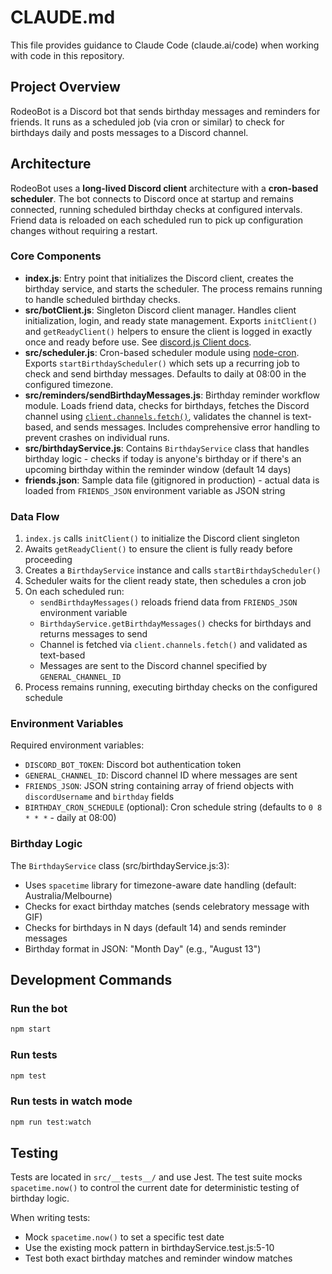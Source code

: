 # CLAUDE.md

This file provides guidance to Claude Code (claude.ai/code) when working with code in this repository.

## Project Overview

RodeoBot is a Discord bot that sends birthday messages and reminders for friends. It runs as a scheduled job (via cron or similar) to check for birthdays daily and posts messages to a Discord channel.

## Architecture

RodeoBot uses a **long-lived Discord client** architecture with a **cron-based scheduler**. The bot connects to Discord once at startup and remains connected, running scheduled birthday checks at configured intervals. Friend data is reloaded on each scheduled run to pick up configuration changes without requiring a restart.

### Core Components

- **index.js**: Entry point that initializes the Discord client, creates the birthday service, and starts the scheduler. The process remains running to handle scheduled birthday checks.
- **src/botClient.js**: Singleton Discord client manager. Handles client initialization, login, and ready state management. Exports `initClient()` and `getReadyClient()` helpers to ensure the client is logged in exactly once and ready before use. See [discord.js Client docs](https://discord.js.org/#/docs/discord.js/main/class/Client).
- **src/scheduler.js**: Cron-based scheduler module using [node-cron](https://github.com/kelektiv/node-cron). Exports `startBirthdayScheduler()` which sets up a recurring job to check and send birthday messages. Defaults to daily at 08:00 in the configured timezone.
- **src/reminders/sendBirthdayMessages.js**: Birthday reminder workflow module. Loads friend data, checks for birthdays, fetches the Discord channel using [`client.channels.fetch()`](https://discord.js.org/#/docs/discord.js/main/class/ChannelManager?scrollTo=fetch), validates the channel is text-based, and sends messages. Includes comprehensive error handling to prevent crashes on individual runs.
- **src/birthdayService.js**: Contains `BirthdayService` class that handles birthday logic - checks if today is anyone's birthday or if there's an upcoming birthday within the reminder window (default 14 days)
- **friends.json**: Sample data file (gitignored in production) - actual data is loaded from `FRIENDS_JSON` environment variable as JSON string

### Data Flow

1. `index.js` calls `initClient()` to initialize the Discord client singleton
2. Awaits `getReadyClient()` to ensure the client is fully ready before proceeding
3. Creates a `BirthdayService` instance and calls `startBirthdayScheduler()`
4. Scheduler waits for the client ready state, then schedules a cron job
5. On each scheduled run:
   - `sendBirthdayMessages()` reloads friend data from `FRIENDS_JSON` environment variable
   - `BirthdayService.getBirthdayMessages()` checks for birthdays and returns messages to send
   - Channel is fetched via `client.channels.fetch()` and validated as text-based
   - Messages are sent to the Discord channel specified by `GENERAL_CHANNEL_ID`
6. Process remains running, executing birthday checks on the configured schedule

### Environment Variables

Required environment variables:
- `DISCORD_BOT_TOKEN`: Discord bot authentication token
- `GENERAL_CHANNEL_ID`: Discord channel ID where messages are sent
- `FRIENDS_JSON`: JSON string containing array of friend objects with `discordUsername` and `birthday` fields
- `BIRTHDAY_CRON_SCHEDULE` (optional): Cron schedule string (defaults to `0 8 * * *` - daily at 08:00)

### Birthday Logic

The `BirthdayService` class (src/birthdayService.js:3):
- Uses `spacetime` library for timezone-aware date handling (default: Australia/Melbourne)
- Checks for exact birthday matches (sends celebratory message with GIF)
- Checks for birthdays in N days (default 14) and sends reminder messages
- Birthday format in JSON: "Month Day" (e.g., "August 13")

## Development Commands

### Run the bot
```bash
npm start
```

### Run tests
```bash
npm test
```

### Run tests in watch mode
```bash
npm run test:watch
```

## Testing

Tests are located in `src/__tests__/` and use Jest. The test suite mocks `spacetime.now()` to control the current date for deterministic testing of birthday logic.

When writing tests:
- Mock `spacetime.now()` to set a specific test date
- Use the existing mock pattern in birthdayService.test.js:5-10
- Test both exact birthday matches and reminder window matches
